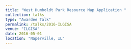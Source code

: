 ```yaml
---
title: "West Humboldt Park Resource Map Application "
collection: talks
type: "Awardee Talk"
permalink: /talks/2016-ILGISA
venue: "ILGISA"
date: 2016-05-01
location: "Naperville, IL"
---
```


